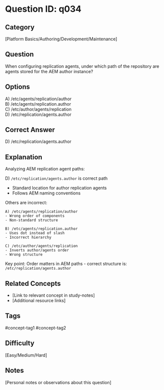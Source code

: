 # Question ID: q034

## Category
[Platform Basics/Authoring/Development/Maintenance]

## Question
When configuring replication agents, under which path of the repository are agents stored for the AEM author instance?

## Options
A) /etc/agents/replication/author  <br /> 
B) /etc/agents/replication.author  <br /> 
C) /etc/author/agents/replication  <br /> 
D) /etc/replication/agents.author  <br /> 

## Correct Answer
D) /etc/replication/agents.author

## Explanation
Analyzing AEM replication agent paths:

D) `/etc/replication/agents.author` is correct path
- Standard location for author replication agents
- Follows AEM naming conventions

Others are incorrect:
```
A) /etc/agents/replication/author
- Wrong order of components
- Non-standard structure

B) /etc/agents/replication.author
- Uses dot instead of slash
- Incorrect hierarchy

C) /etc/author/agents/replication
- Inverts author/agents order
- Wrong structure
```

Key point: Order matters in AEM paths - correct structure is:
`/etc/replication/agents.author`

## Related Concepts
- [Link to relevant concept in study-notes]
- [Additional resource links]

## Tags
#concept-tag1 #concept-tag2

## Difficulty
[Easy/Medium/Hard]

## Notes
[Personal notes or observations about this question]